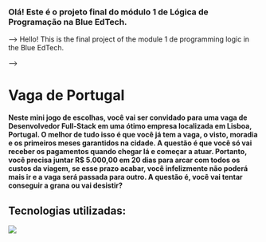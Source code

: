 ### Olá! Este é o projeto final do módulo 1 de Lógica de Programação na Blue EdTech.
--> Hello! This is the final project of the module 1 de programming logic in the Blue EdTech.

-->

<!DOCTYPE html>
<html lang="en">
<head>
  <meta charset="UTF-8">
  <meta http-equiv="X-UA-Compatible" content="IE=edge">
  <meta name="viewport" content="width=device-width, initial-scale=1.0">
</head>
<body>
  
  <h1> Vaga de Portugal </h1>
  <p> <strong> Neste mini jogo de escolhas, você vai ser convidado para uma vaga de Desenvolvedor Full-Stack em uma ótimo empresa localizada em Lisboa, Portugal. O melhor de tudo isso é que você já tem a vaga, o visto, moradia e os primeiros meses garantidos na cidade. A questão é que você só vai receber os pagamentos quando chegar lá e começar a atuar. Portanto, você precisa juntar R$ 5.000,00 em 20 dias para arcar com todos os custos da viagem, se esse prazo acabar, você infelizmente não poderá mais ir e a vaga será passada para outro. A questão é, você vai tentar conseguir a grana ou vai desistir?</strong></p>
  <p></p>
  
  <h2> Tecnologias utilizadas: </h2>
  <div>
 <a target="_blank"><img src="https://img.shields.io/badge/JavaScript-F7DF1E?style=for-the-badge&logo=javascript&logoColor=black" target="_blank"></a> 
</div>
  
</body>
</html>
